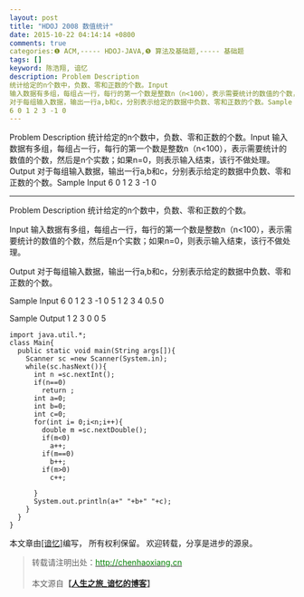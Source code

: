 ```yaml
---
layout: post
title: "HDOJ 2008 数值统计"
date: 2015-10-22 04:14:14 +0800
comments: true
categories:❶ ACM,----- HDOJ-JAVA,❺ 算法及基础题,----- 基础题
tags: []
keyword: 陈浩翔, 谙忆
description: Problem Description 
统计给定的n个数中，负数、零和正数的个数。Input 
输入数据有多组，每组占一行，每行的第一个数是整数n（n<100），表示需要统计的数值的个数，然后是n个实数；如果n=0，则表示输入结束，该行不做处理。Output 
对于每组输入数据，输出一行a,b和c，分别表示给定的数据中负数、零和正数的个数。Sample Input 
6 0 1 2 3 -1 0 
---
```



Problem Description 
统计给定的n个数中，负数、零和正数的个数。Input 
输入数据有多组，每组占一行，每行的第一个数是整数n（n<100），表示需要统计的数值的个数，然后是n个实数；如果n=0，则表示输入结束，该行不做处理。Output 
对于每组输入数据，输出一行a,b和c，分别表示给定的数据中负数、零和正数的个数。Sample Input 
6 0 1 2 3 -1 0
<!-- more -->
----------

Problem Description
统计给定的n个数中，负数、零和正数的个数。
 

Input
输入数据有多组，每组占一行，每行的第一个数是整数n（n<100），表示需要统计的数值的个数，然后是n个实数；如果n=0，则表示输入结束，该行不做处理。
 

Output
对于每组输入数据，输出一行a,b和c，分别表示给定的数据中负数、零和正数的个数。
 

Sample Input
6 0 1 2 3 -1 0
5 1 2 3 4 0.5
0 
 

Sample Output
1 2 3
0 0 5
 

```
import java.util.*;
class Main{
  public static void main(String args[]){
    Scanner sc =new Scanner(System.in);
    while(sc.hasNext()){
      int n =sc.nextInt();
      if(n==0)
        return ;
      int a=0;
      int b=0;
      int c=0;
      for(int i= 0;i<n;i++){
        double m =sc.nextDouble();
        if(m<0)
          a++;
        if(m==0)
          b++;
        if(m>0)
          c++;
       
      }
      System.out.println(a+" "+b+" "+c);
    }
  }
}
```

本文章由<a href="http://chenhaoxiang.cn/">[谙忆]</a>编写， 所有权利保留。 
欢迎转载，分享是进步的源泉。
<blockquote cite='陈浩翔'>
<p background-color='#D3D3D3'>转载请注明出处：<a href='http://chenhaoxiang.cn'><font color="green">http://chenhaoxiang.cn</font></a><br><br>
本文源自<strong>【<a href='http://chenhaoxiang.cn' target='_blank'>人生之旅_谙忆的博客</a>】</strong></p>
</blockquote>
